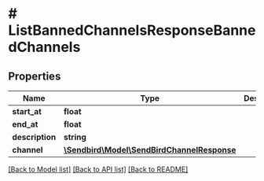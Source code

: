 # # ListBannedChannelsResponseBannedChannels

## Properties

Name | Type | Description | Notes
------------ | ------------- | ------------- | -------------
**start_at** | **float** |  | [optional]
**end_at** | **float** |  | [optional]
**description** | **string** |  | [optional]
**channel** | [**\Sendbird\Model\SendBirdChannelResponse**](.md) |  | [optional]

[[Back to Model list]](../../README.md#models) [[Back to API list]](../../README.md#endpoints) [[Back to README]](../../README.md)
